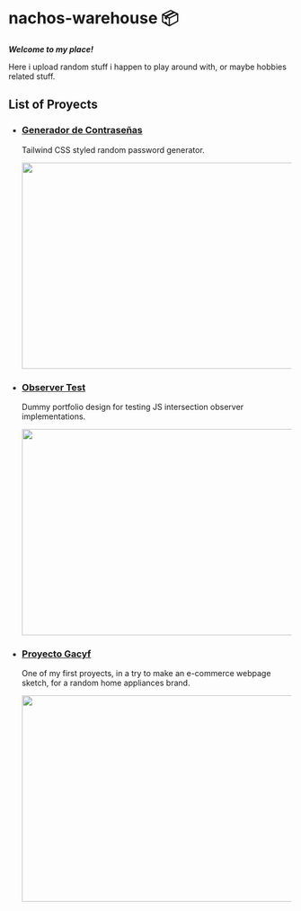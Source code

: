 # nachos-warehouse 📦

***Welcome to my place!***

Here i upload random stuff i happen to play around with, or maybe hobbies related stuff.

## List of Proyects

- ### [Generador de Contraseñas](https://github.com/IgnacioRodriguez01/nachos-warehouse/tree/main/Generador%20de%20Contrase%C3%B1as)
    Tailwind CSS styled random password generator.
    
    <img src="https://user-images.githubusercontent.com/104106238/181058901-439cdd7d-9a49-4e86-b0cd-9bd3663c7056.png" width="750" height="367">

- ### [Observer Test](https://github.com/IgnacioRodriguez01/nachos-warehouse/tree/main/ObserverTest)
    Dummy portfolio design for testing JS intersection observer implementations.
    
    <img src="https://user-images.githubusercontent.com/104106238/181058995-fd4a9a46-d2de-4f32-8795-d452f5c4b0cb.png" width="750" height="367">

- ### [Proyecto Gacyf](https://github.com/IgnacioRodriguez01/nachos-warehouse/tree/main/ProyectoGacyf)
    One of my first proyects, in a try to make an e-commerce webpage sketch, for a random home appliances brand.
    
    <img src="https://user-images.githubusercontent.com/104106238/181059022-2adc4b6c-673e-41b6-998b-be41e7840236.png" width="750" height="367">
